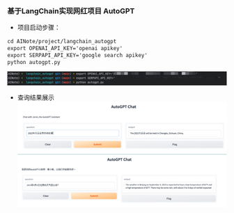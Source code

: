 ### 基于LangChain实现网红项目 AutoGPT
- 项目启动步骤：
```linux
cd AINote/project/langchain_autogpt
export OPENAI_API_KEY='openai apikey'
export SERPAPI_API_KEY='google search apikey'
python autogpt.py
```
![img_1.png](files/img_1.png)

- 查询结果展示
![img.png](files/img.png)
![img_2.png](files/img_2.png)

